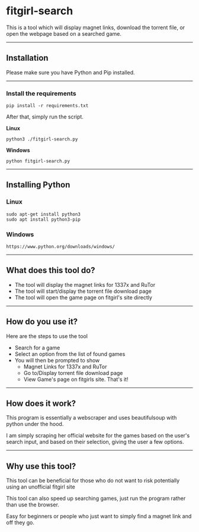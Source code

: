 # fitgirl-search
This is a tool which will display magnet links, download the torrent file, or open the webpage based on a searched game.

---

## Installation
Please make sure you have Python and Pip installed.

---

### Install the requirements
```
pip install -r requirements.txt
```
After that, simply run the script.

**Linux**
```
python3 ./fitgirl-search.py
```
**Windows**
```
python fitgirl-search.py
```

---

## Installing Python

### Linux
```
sudo apt-get install python3
sudo apt install python3-pip
```
### Windows
```
https://www.python.org/downloads/windows/
```

---

## What does this tool do?

* The tool will display the magnet links for 1337x and RuTor
* The tool will start/display the torrent file download page
* The tool will open the game page on fitgirl's site directly

---

## How do you use it?
Here are the steps to use the tool
* Search for a game
* Select an option from the list of found games
* You will then be prompted to show
  * Magnet Links for 1337x and RuTor
  * Go to/Display torrent file download page
  * View Game's page on fitgirls site.
That's it!

---

## How does it work?
This program is essentially a webscraper and uses beautifulsoup with python under the hood.

I am simply scraping her official website for the games based on the user's search input, and based on their selection, giving the user a few options.

---

## Why use this tool?
This tool can be beneficial for those who do not want to risk potentially using an unofficial fitgirl site

This tool can also speed up searching games, just run the program rather than use the browser.

Easy for beginners or people who just want to simply find a magnet link and off they go.
